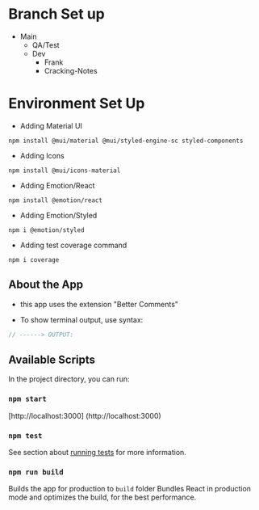 <!-- ToDo: 1.create links to nav  -->


# Branch Set up

- Main
  - QA/Test
  - Dev
    - Frank
    - Cracking-Notes

# Environment Set Up

- Adding Material UI

```
npm install @mui/material @mui/styled-engine-sc styled-components
```

- Adding Icons

```
npm install @mui/icons-material
```

- Adding Emotion/React

```
npm install @emotion/react
```

- Adding Emotion/Styled

```
npm i @emotion/styled
```

- Adding test coverage command

```
npm i coverage
```

## About the App

- this app uses the extension "Better Comments"
  <!-- ! Alerts -->
  <!-- * Important info -->
  <!-- ? Follow up -->
  <!-- TODO -->

- To show terminal output, use syntax:

```js
// ------> OUTPUT:
```

## Available Scripts

In the project directory, you can run:

### `npm start`

[http://localhost:3000] (http://localhost:3000)

### `npm test`

See section about
[running tests](https://facebook.github.io/create-react-app/docs/running-tests)
for more information.

### `npm run build`

Builds the app for production to `build` folder Bundles React in production mode
and optimizes the build, for the best performance.
